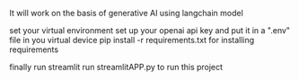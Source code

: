 It will work on the basis of generative AI using langchain model 



set your virtual environment
set up your openai api key and put it in a ".env" file in you virtual device
pip install -r requirements.txt  for installing requirements 


finally run streamlit run streamlitAPP.py to run this project
